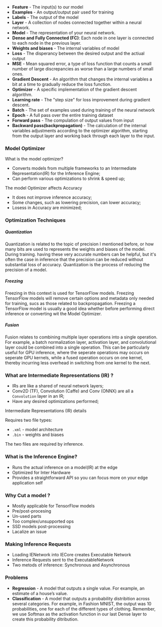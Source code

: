 - **Feature** - The input(s) to our model
- **Examples** - An output/output pair used for training
- **Labels** - The output of the model
- **Layer** - A collection of nodes connected together within a neural network.
- **Model** - The representation of your neural network.
- **Dense and Fully Connected (FC)**: Each node in one layer is connected to each node in the previous layer.
- **Weights and biases** - The internal variables of model
- **Loss** - The disperancy between the desired output and the actiual output
- **MSE** - Mean squared error, a type of loss function that counts a small number of large discrepancies as worse than a large numbers of small ones.
- **Gradient Descent** - An algorithm that changes the internal variables a bit at a time to gradually reduce the loss function.
- **Optimizer** - A specific implementation of the gradient descent algorithm.
- **Learning rate** - The "step size" for loss improvement during gradient descent.
- **Batch** - The set of examples used during training of the neural network
- **Epoch** - A full pass over the entire training dataset
- **Forward pass** - The compulation of output values from input
- **Backward pass(backpropagation)** - The calculation of the internal variables adjustments according to the optimizer algorithm, starting from the output layer and working back through each layer to the input.

### Model Optimizer

What is the model optimizer?

- Converts models from multiple frameworks to an Intermediate Representation(IR) for the Inference Engine;
- Can perform various optimizations to shrink & speed up;

The model Optimizer affects Accuracy

- It does not improve inference accuracy;
- Some changes, such as lowering precision, can lower accuracy;
- Losess in Accuracy are minimized;

### Optimization Techniques

##### Quantization

Quantization is related to the topic of precision I mentioned before, or how many bits are used to represents the weights and biases of the model. During training. having these very accurate numbers can be helpful, but it's often the case in inference that the precision can be reduced without substantial loss of accuracy. Quantization is the process of reducing the precision of a model.

##### Freezing

Freezing in this context is used for TensorFlow models. Freezing TensorFlow models will remove certain options and metadata only needed for training, sucs as those related to backpropagation. Freezing a TensorFlow model is usually a good idea whether before performing direct inference or converting wit the Model Optimizer.

##### Fusion

Fusion relates to combining multiple layer operations into a single operation. For example, a batch normalization layer, activation layer, and convolutional layer could be combined into a single operation. This can be particularly useful for GPU inference, where the seperate operations may occurs on seperate GPU kernels, while a fused operation occurs on one kernel, thereby incurring less overhead in switching from one kernel to the next.

### What are Intermediate Representations (IR) ?

- IRs are like a shared of neural network layers;
- Conv2D (TF), Convolution (Caffe) and Conv (ONNX) are all a `Convolution` layer in an IR;
- Have any desired optimizations performed;

Intermediate Representations (IR) details

Requires two file types:

- `.xml` - model architecture
- `.bin` - weights and biases

The two files are required by inference.

### What is the Inference Engine?

- Runs the actual inference on a model(IR) at the edge
- Optimized for Inter Hardware
- Provides a straightforward API so you can focus more on your edge application self

### Why Cut a model ?

- Mostly applicable for TensorFlow models
- Pre/post-procesing
- Un-used parts
- Too complex/unsupported ops
- SSD models post-processing
- Lacalize an issue

### Making Inference Requests

- Loading IENetwork into IECore creates Executable Network
- Inference Requests sent to the ExecutableNetwork
- Two metods of inference: Synchronous and Asynchronous

### Problems

- **Regression** - A model that outputs a single value. For example, an estimate of a house’s value.
- **Classification** - A model that outputs a probability distribition across several categories. For example, in Fashion MNIST, the output was 10 probabilities, one for each of the different types of clothing. Remember, we use Softmax as the activation function in our last Dense layer to create this probability ditribution.
